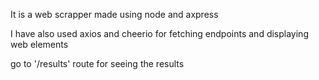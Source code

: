 It is a web scrapper made using node and axpress

I have also used axios and cheerio for fetching endpoints and displaying web elements

go to '/results' route for seeing the results